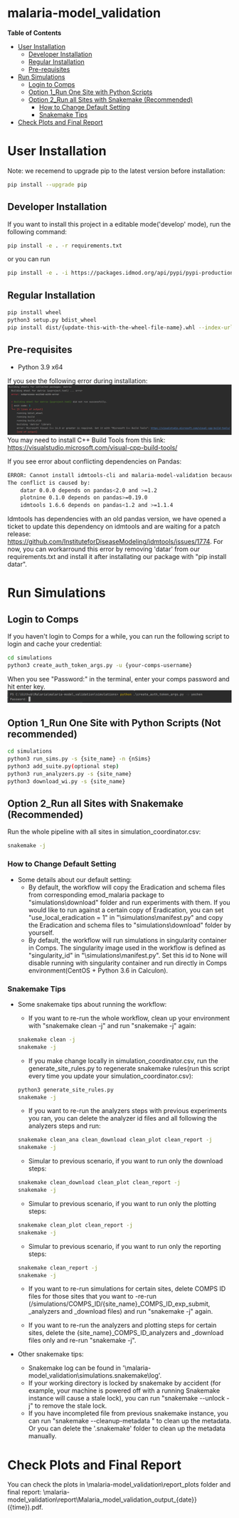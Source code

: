 # malaria-model_validation

<!-- START doctoc generated TOC please keep comment here to allow auto update -->
<!-- DON'T EDIT THIS SECTION, INSTEAD RE-RUN doctoc TO UPDATE -->
**Table of Contents**

- [User Installation](#user-installation)
  - [Developer Installation](#developer-installation)
  - [Regular Installation](#regular-installation)
  - [Pre-requisites](#pre-requisites)
- [Run Simulations](#run-simulations)
  - [Login to Comps](#login-to-comps)
  - [Option 1_Run One Site with Python Scripts](#option-1_run-one-site-with-python-scripts)
  - [Option 2_Run all Sites with Snakemake (Recommended)](#option-2_run-all-sites-with-snakemake-recommended)
    - [How to Change Default Setting](#how-to-change-default-setting)
    - [Snakemake Tips](#snakemake-tips)
- [Check Plots and Final Report](#check-plots-and-final-report)

<!-- END doctoc generated TOC please keep comment here to allow auto update -->


# User Installation
Note: we recemend to upgrade pip to the latest version before installation:
```bash
pip install --upgrade pip
```

## Developer Installation
If you want to install this project in a editable mode('develop' mode), run the following command: 
```bash
pip install -e . -r requirements.txt
```
or you can run 
```bash
pip install -e . -i https://packages.idmod.org/api/pypi/pypi-production/simple
```

## Regular Installation
```bash
pip install wheel
python3 setup.py bdist_wheel
pip install dist/{update-this-with-the-wheel-file-name}.whl --index-url=https://packages.idmod.org/api/pypi/pypi-production/simple
```

## Pre-requisites
- Python 3.9 x64

If you see the following error during installation:
![alt text](./datrie_error.png?raw=true)
You may need to install C++ Build Tools from this link: https://visualstudio.microsoft.com/visual-cpp-build-tools/

If you see error about conflicting dependencies on Pandas:
```bash
ERROR: Cannot install idmtools-cli and malaria-model-validation because these package versions have conflicting dependencies.
The conflict is caused by:
    datar 0.0.0 depends on pandas<2.0 and >=1.2
    plotnine 0.1.0 depends on pandas>=0.19.0
    idmtools 1.6.6 depends on pandas<1.2 and >=1.1.4
```
Idmtools has dependencies with an old pandas version, we have opened a ticket to update this dependency on idmtools and are waiting for a patch release: https://github.com/InstituteforDiseaseModeling/idmtools/issues/1774.
For now, you can workarround this error by removing 'datar' from our requirements.txt and install it after installating our package with "pip install datar".

# Run Simulations

## Login to Comps
If you haven't login to Comps for a while, you can run the following script to login and cache your credential:
```bash
cd simulations
python3 create_auth_token_args.py -u {your-comps-username}
```
When you see "Password:" in the terminal, enter your comps password and hit enter key. 
![alt text](./comps_login.PNG?raw=true)


## Option 1_Run One Site with Python Scripts (Not recommended)
```bash
cd simulations
python3 run_sims.py -s {site_name} -n {nSims}
python3 add_suite.py(optional step) 
python3 run_analyzers.py -s {site_name}
python3 download_wi.py -s {site_name}
```


## Option 2_Run all Sites with Snakemake (Recommended)
Run the whole pipeline with all sites in simulation_coordinator.csv:
```bash
snakemake -j
```

### How to Change Default Setting
- Some details about our default setting:
  - By default, the workflow will copy the Eradication and schema files from corresponding emod_malaria package to 
    "simulations\download" folder and run experiments with them. If you would like to run against a certain copy of 
    Eradication, you can set "use_local_eradication = 1" in "\simulations\manifest.py" and copy the Eradication and 
    schema files to "simulations\download" folder by yourself.
  - By default, the workflow will run simulations in singularity container in Comps. The singularity image used in the 
    workflow is defined as "singularity_id" in "\simulations\manifest.py". Set this id to None will disable running with
    singularity container and run directly in Comps environment(CentOS + Python 3.6 in Calculon).
 
### Snakemake Tips
- Some snakemake tips about running the workflow:
  - If you want to re-run the whole workflow, clean up your environment with "snakemake clean -j" and run "snakemake -j" again:
  ```bash
  snakemake clean -j
  snakemake -j
  ```

  - If you make change locally in simulation_coordinator.csv, run the generate_site_rules.py to regenerate snakemake rules(run this script every time you update your simulation_coordinator.csv):
  ```bash
  python3 generate_site_rules.py
  snakemake -j
  ```

  - If you want to re-run the analyzers steps with previous experiments you ran, you can delete the analyzer id files and all following the analyzers steps and run:
  ```bash
  snakemake clean_ana clean_download clean_plot clean_report -j
  snakemake -j
  ```

  - Simular to previous scenario, if you want to run only the download steps:
  ```bash
  snakemake clean_download clean_plot clean_report -j
  snakemake -j
  ```
  
  - Simular to previous scenario, if you want to run only the plotting steps:
  ```bash
  snakemake clean_plot clean_report -j
  snakemake -j
  ```
  - Simular to previous scenario, if you want to run only the reporting steps:
  ```bash
  snakemake clean_report -j
  snakemake -j
  ```

    - If you want to re-run simulations for certain sites, delete COMPS ID files for those sites that you want to -re-run 
      (/simulations/COMPS_ID/{site_name}_COMPS_ID_exp_submit, _analyzers and _download files) and run "snakemake -j" again.

    - If you want to re-run the analyzers and plotting steps for certain sites, delete the {site_name}_COMPS_ID_analyzers 
      and _download files only and re-run "snakemake -j".

- Other snakemake tips:
  - Snakemake log can be found in '\malaria-model_validation\simulations\.snakemake\log'.
  - If your working directory is locked by snakemake by accident (for example, your machine is powered off with a 
    running Snakemake instance will cause a stale lock), you can run "snakemake --unlock -j" to remove the stale lock.
  - If you have incompleted file from previous snakemake instance, you can run "snakemake --cleanup-metadata 
    <filenames>" to clean up the metadata. Or you can delete the '.snakemake' folder to clean up the metadata manually.

# Check Plots and Final Report
You can check the plots in \malaria-model_validation\report\_plots folder and final report:
\malaria-model_validation\report\Malaria_model_validation_output_{date}}({time}).pdf.